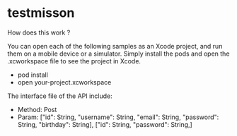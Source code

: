 # testmisson
How does this work ?  

You can open each of the following samples as an Xcode project, and run them on a mobile device or a simulator. Simply install the pods and open the .xcworkspace file to see the project in Xcode.
  - pod install 
  - open your-project.xcworkspace

The interface file of the API include: 
  - Method: Post
  - Param: ["id": String, "username": String, "email": String, "password": String, "birthday": String], ["id": String, "password": String,]
